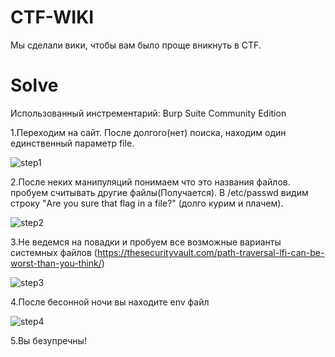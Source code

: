 # CTF-WIKI

Мы сделали вики, чтобы вам было проще вникнуть в CTF.

# Solve

Использованный инстрементарий: Burp Suite Community Edition

1.Переходим на сайт. После долгого(нет) поиска, находим один единственный параметр file.

![step1](https://i.imgur.com/He57ILc.png)

2.После неких манипуляций понимаем что это названия файлов. пробуем считывать другие файлы(Получается). В /etc/passwd видим строку "Are you sure that flag in a file?" (долго курим и плачем).

![step2](https://i.imgur.com/fAT63Zh.png)

3.Не ведемся на повадки и пробуем все возможные варианты системных файлов (https://thesecurityvault.com/path-traversal-lfi-can-be-worst-than-you-think/)

![step3](https://i.imgur.com/5CHMslG.png)

4.После бесонной ночи вы находите env файл

![step4](https://i.imgur.com/BDbpzjc.png)

5.Вы безупречны!
